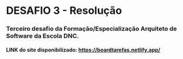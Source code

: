 # DESAFIO 3 - Resolução

### Terceiro desafio da Formação/Especialização Arquiteto de Software da Escola DNC.

#### LINK do site disponibilizado: https://boardtarefas.netlify.app/

